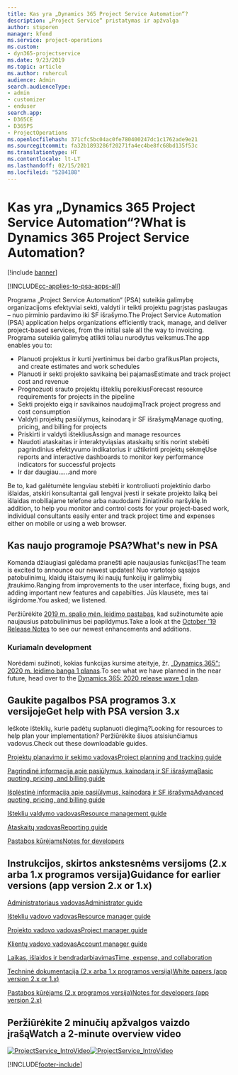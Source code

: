 ```yaml
---
title: Kas yra „Dynamics 365 Project Service Automation“?
description: „Project Service“ pristatymas ir apžvalga
author: stsporen
manager: kfend
ms.service: project-operations
ms.custom:
- dyn365-projectservice
ms.date: 9/23/2019
ms.topic: article
ms.author: ruhercul
audience: Admin
search.audienceType:
- admin
- customizer
- enduser
search.app:
- D365CE
- D365PS
- ProjectOperations
ms.openlocfilehash: 371cfc5bc04ac0fe780400247dc1c1762ade9e21
ms.sourcegitcommit: fa32b1893286f20271fa4ec4be8fc68bd135f53c
ms.translationtype: HT
ms.contentlocale: lt-LT
ms.lasthandoff: 02/15/2021
ms.locfileid: "5284188"
---
```

# <a name="what-is-dynamics-365-project-service-automation"></a><span data-ttu-id="2b38a-103">Kas yra „Dynamics 365 Project Service Automation“?</span><span class="sxs-lookup"><span data-stu-id="2b38a-103">What is Dynamics 365 Project Service Automation?</span></span>

[!include [banner](../includes/psa-now-project-operations.md)]

[!INCLUDE[cc-applies-to-psa-apps-all](../includes/cc-applies-to-psa-apps-all.md)]

<span data-ttu-id="2b38a-104">Programa „Project Service Automation“ (PSA) suteikia galimybę organizacijoms efektyviai sekti, valdyti ir teikti projektu pagrįstas paslaugas – nuo pirminio pardavimo iki SF išrašymo.</span><span class="sxs-lookup"><span data-stu-id="2b38a-104">The Project Service Automation (PSA) application helps organizations efficiently track, manage, and deliver project-based services, from the initial sale all the way to invoicing.</span></span> <span data-ttu-id="2b38a-105">Programa suteikia galimybę atlikti toliau nurodytus veiksmus.</span><span class="sxs-lookup"><span data-stu-id="2b38a-105">The app enables you to:</span></span>

- <span data-ttu-id="2b38a-106">Planuoti projektus ir kurti įvertinimus bei darbo grafikus</span><span class="sxs-lookup"><span data-stu-id="2b38a-106">Plan projects, and create estimates and work schedules</span></span>
- <span data-ttu-id="2b38a-107">Planuoti ir sekti projekto savikainą bei pajamas</span><span class="sxs-lookup"><span data-stu-id="2b38a-107">Estimate and track project cost and revenue</span></span>
- <span data-ttu-id="2b38a-108">Prognozuoti srauto projektų išteklių poreikius</span><span class="sxs-lookup"><span data-stu-id="2b38a-108">Forecast resource requirements for projects in the pipeline</span></span>
- <span data-ttu-id="2b38a-109">Sekti projekto eigą ir savikainos naudojimą</span><span class="sxs-lookup"><span data-stu-id="2b38a-109">Track project progress and cost consumption</span></span>
- <span data-ttu-id="2b38a-110">Valdyti projektų pasiūlymus, kainodarą ir SF išrašymą</span><span class="sxs-lookup"><span data-stu-id="2b38a-110">Manage quoting, pricing, and billing for projects</span></span>
- <span data-ttu-id="2b38a-111">Priskirti ir valdyti išteklius</span><span class="sxs-lookup"><span data-stu-id="2b38a-111">Assign and manage resources</span></span>
- <span data-ttu-id="2b38a-112">Naudoti ataskaitas ir interaktyviąsias ataskaitų sritis norint stebėti pagrindinius efektyvumo indikatorius ir užtikrinti projektų sėkmę</span><span class="sxs-lookup"><span data-stu-id="2b38a-112">Use reports and interactive dashboards to monitor key performance indicators for successful projects</span></span>
- <span data-ttu-id="2b38a-113">Ir dar daugiau...</span><span class="sxs-lookup"><span data-stu-id="2b38a-113">...and more</span></span>

<span data-ttu-id="2b38a-114">Be to, kad galėtumėte lengviau stebėti ir kontroliuoti projektinio darbo išlaidas, atskiri konsultantai gali lengvai įvesti ir sekate projekto laiką bei išlaidas mobiliajame telefone arba naudodami žiniatinklio naršyklę.</span><span class="sxs-lookup"><span data-stu-id="2b38a-114">In addition, to help you monitor and control costs for your project-based work, individual consultants easily enter and track project time and expenses either on mobile or using a web browser.</span></span>

## <a name="whats-new-in-psa"></a><span data-ttu-id="2b38a-115">Kas naujo programoje PSA?</span><span class="sxs-lookup"><span data-stu-id="2b38a-115">What's new in PSA</span></span>
<span data-ttu-id="2b38a-116">Komanda džiaugiasi galėdama pranešti apie naujausias funkcijas!</span><span class="sxs-lookup"><span data-stu-id="2b38a-116">The team is excited to announce our newest updates!</span></span> <span data-ttu-id="2b38a-117">Nuo vartotojo sąsajos patobulinimų, klaidų ištaisymų iki naujų funkcijų ir galimybių įtraukimo.</span><span class="sxs-lookup"><span data-stu-id="2b38a-117">Ranging from improvements to the user interface, fixing bugs, and adding important new features and capabilties.</span></span> <span data-ttu-id="2b38a-118">Jūs klausėte, mes tai išgirdome.</span><span class="sxs-lookup"><span data-stu-id="2b38a-118">You asked; we listened.</span></span>

<span data-ttu-id="2b38a-119">Peržiūrėkite [2019 m. spalio mėn. leidimo pastabas](https://docs.microsoft.com/dynamics365-release-plan/2019wave2/index), kad sužinotumėte apie naujausius patobulinimus bei papildymus.</span><span class="sxs-lookup"><span data-stu-id="2b38a-119">Take a look at the [October '19 Release Notes](https://docs.microsoft.com/dynamics365-release-plan/2019wave2/index) to see our newest enhancements and additions.</span></span>

### <a name="in-development"></a><span data-ttu-id="2b38a-120">Kuriama</span><span class="sxs-lookup"><span data-stu-id="2b38a-120">In development</span></span>
<span data-ttu-id="2b38a-121">Norėdami sužinoti, kokias funkcijas kursime ateityje, žr. [„Dynamics 365“: 2020 m. leidimo banga 1 planas](https://docs.microsoft.com/dynamics365-release-plan/2020wave1/index).</span><span class="sxs-lookup"><span data-stu-id="2b38a-121">To see what we have planned in the near future, head over to the [Dynamics 365: 2020 release wave 1 plan](https://docs.microsoft.com/dynamics365-release-plan/2020wave1/index).</span></span>

## <a name="get-help-with-psa-version-3x"></a><span data-ttu-id="2b38a-122">Gaukite pagalbos PSA programos 3.x versijoje</span><span class="sxs-lookup"><span data-stu-id="2b38a-122">Get help with PSA version 3.x</span></span>
<span data-ttu-id="2b38a-123">Ieškote išteklių, kurie padėtų suplanuoti diegimą?</span><span class="sxs-lookup"><span data-stu-id="2b38a-123">Looking for resources to help plan your implementation?</span></span> <span data-ttu-id="2b38a-124">Peržiūrėkite šiuos atsisiunčiamus vadovus.</span><span class="sxs-lookup"><span data-stu-id="2b38a-124">Check out these downloadable guides.</span></span>

 [<span data-ttu-id="2b38a-125">Projektų planavimo ir sekimo vadovas</span><span class="sxs-lookup"><span data-stu-id="2b38a-125">Project planning and tracking guide</span></span>](../psa/implementation-guides/project-planning-tracking.md)

 [<span data-ttu-id="2b38a-126">Pagrindinė informacija apie pasiūlymus, kainodarą ir SF išrašymą</span><span class="sxs-lookup"><span data-stu-id="2b38a-126">Basic quoting, pricing, and billing guide</span></span>](../psa/implementation-guides/begin-quoting-pricing-billing.md)

 [<span data-ttu-id="2b38a-127">Išplėstinė informacija apie pasiūlymus, kainodarą ir SF išrašymą</span><span class="sxs-lookup"><span data-stu-id="2b38a-127">Advanced quoting, pricing, and billing guide</span></span>](../psa/implementation-guides/adv-quoting-pricing-billing.md)

 [<span data-ttu-id="2b38a-128">Išteklių valdymo vadovas</span><span class="sxs-lookup"><span data-stu-id="2b38a-128">Resource management guide</span></span>](../psa/implementation-guides/resource-management-guide.md)

 [<span data-ttu-id="2b38a-129">Ataskaitų vadovas</span><span class="sxs-lookup"><span data-stu-id="2b38a-129">Reporting guide</span></span>](../psa/implementation-guides/reporting-guide.md)

 [<span data-ttu-id="2b38a-130">Pastabos kūrėjams</span><span class="sxs-lookup"><span data-stu-id="2b38a-130">Notes for developers</span></span>](../psa/developer-guides/overview-dev-notes-v3.x.md)

## <a name="guidance-for-earlier-versions-app-version-2x-or-1x"></a><span data-ttu-id="2b38a-131">Instrukcijos, skirtos ankstesnėms versijoms (2.x arba 1.x programos versija)</span><span class="sxs-lookup"><span data-stu-id="2b38a-131">Guidance for earlier versions (app version 2.x or 1.x)</span></span>
 [<span data-ttu-id="2b38a-132">Administratoriaus vadovas</span><span class="sxs-lookup"><span data-stu-id="2b38a-132">Administrator guide</span></span>](../psa/admin-guide.md)

 [<span data-ttu-id="2b38a-133">Išteklių vadovo vadovas</span><span class="sxs-lookup"><span data-stu-id="2b38a-133">Resource manager guide</span></span>](../psa/resource-manager-guide.md)

 [<span data-ttu-id="2b38a-134">Projekto vadovo vadovas</span><span class="sxs-lookup"><span data-stu-id="2b38a-134">Project manager guide</span></span>](../psa/project-manager-guide.md)

 [<span data-ttu-id="2b38a-135">Klientų vadovo vadovas</span><span class="sxs-lookup"><span data-stu-id="2b38a-135">Account manager guide</span></span>](../psa/account-manager-guide.md)

 [<span data-ttu-id="2b38a-136">Laikas, išlaidos ir bendradarbiavimas</span><span class="sxs-lookup"><span data-stu-id="2b38a-136">Time, expense, and collaboration</span></span>](../psa/time-expense-collaboration-guide.md)

 [<span data-ttu-id="2b38a-137">Techninė dokumentacija (2.x arba 1.x programos versija)</span><span class="sxs-lookup"><span data-stu-id="2b38a-137">White papers (app version 2.x or 1.x)</span></span>](../psa/white-papers.md)

 [<span data-ttu-id="2b38a-138">Pastabos kūrėjams (2.x programos versija)</span><span class="sxs-lookup"><span data-stu-id="2b38a-138">Notes for developers (app version 2.x)</span></span>](../psa/developer-guides/add-custom-qoi-forms-v2.x.md)

 ## <a name="watch-a-2-minute-overview-video"></a><span data-ttu-id="2b38a-139">Peržiūrėkite 2 minučių apžvalgos vaizdo įrašą</span><span class="sxs-lookup"><span data-stu-id="2b38a-139">Watch a 2-minute overview video</span></span>
 <a name="heroArea"></a> <span data-ttu-id="2b38a-140">[![ProjectService_IntroVideo](../psa/media/project-service-intro-video.png "ProjectService_IntroVideo")](https://go.microsoft.com/fwlink/p/?LinkId=799457)</span><span class="sxs-lookup"><span data-stu-id="2b38a-140">[![ProjectService_IntroVideo](../psa/media/project-service-intro-video.png "ProjectService_IntroVideo")](https://go.microsoft.com/fwlink/p/?LinkId=799457)</span></span>




[!INCLUDE[footer-include](../includes/footer-banner.md)]